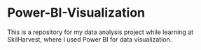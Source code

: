 # Power-BI-Visualization
This is a repository for my data analysis project while learning at SkilHarvest, where I used Power BI for data visualization.
